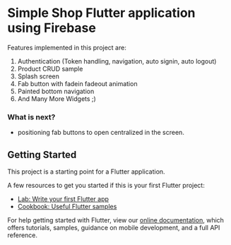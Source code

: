 # Simple Shop Flutter application using Firebase
Features implemented in this project are:
1. Authentication (Token handling, navigation, auto signin, auto logout)
2. Product CRUD sample
3. Splash screen
4. Fab button with fadein fadeout animation
5. Painted bottom navigation
6. And Many More Widgets ;) 

### What is next?
* positioning fab buttons to open centralized in the screen.

## Getting Started

This project is a starting point for a Flutter application.

A few resources to get you started if this is your first Flutter project:

- [Lab: Write your first Flutter app](https://flutter.dev/docs/get-started/codelab)
- [Cookbook: Useful Flutter samples](https://flutter.dev/docs/cookbook)

For help getting started with Flutter, view our
[online documentation](https://flutter.dev/docs), which offers tutorials,
samples, guidance on mobile development, and a full API reference.
